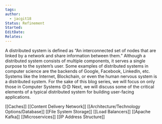 ```yaml
---
tags: 
author:
  - jacgit18
Status: Refinement
Started: 
EditDate: 
Relates:
---
```

 A distributed system is defined as “An interconnected set of nodes that are linked by a network and share information between them.” Although a distributed system consists of multiple components, it serves a single purpose to the system’s user. Some examples of distributed systems in computer science are the backends of Google, Facebook, LinkedIn, etc. Systems like the Internet, Blockchain, or even the human nervous system is a distributed system. For the sake of this blog series, we will focus on only those in Computer Systems 😊😊 Next, we will discuss some of the critical elements of a typical distributed system for building user-facing applications.



[[Caches]]
[[Content Delivery Network]]
[[Architecture/Technology Options/Database]]
[[File System Storage]]
[[Load Balancers]]
[[Apache Kafka]]
[[Microservices]]
[[IP Address Structure]]